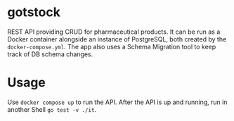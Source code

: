 # gotstock

REST API providing CRUD for pharmaceutical products. It can be run as a Docker container alongside an instance of PostgreSQL, both created by the `docker-compose.yml`. The app also uses a Schema Migration tool to keep track of DB schema changes. 

# Usage

Use `docker compose up` to run the API. After the API is up and running, run in another Shell `go test -v ./it`.
